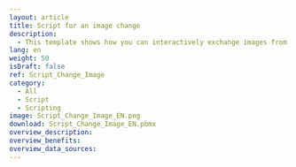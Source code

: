 ```yaml
---
layout: article
title: Script for an image change
description: 
  - This template shows how you can interactively exchange images from local or web resources.
lang: en
weight: 50
isDraft: false
ref: Script_Change_Image
category:
  - All
  - Script
  - Scripting
image: Script_Change_Image_EN.png
download: Script_Change_Image_EN.pbmx
overview_description:
overview_benefits:
overview_data_sources:
---
```

